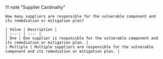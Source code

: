 !!! note "Supplier Cardinality"

    How many suppliers are responsible for the vulnerable component and its remediation or mitigation plan?

    | Value | Description |
    | :---: | :--- |
    | One | One supplier is responsible for the vulnerable component and its remediation or mitigation plan. |
    | Multiple | Multiple suppliers are responsible for the vulnerable component and its remediation or mitigation plan. |
